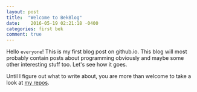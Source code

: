 ```yaml
---
layout: post
title:  "Welcome to BekBlog"
date:    2016-05-19 02:21:18 -0400
categories: first bek 
comment: true
---
```

Hello `everyone`!
This is my first blog post on github.io. This blog will most probably contain posts about programming obviously and maybe some other interesting stuff too. Let's see how it goes.

Until I figure out what to write about, you are more than welcome to take a look at [my repos][my-repos].

[my-repos]: http://github.com/bekhzod0725
